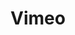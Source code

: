 ---
id: 4
title: Vimeo
description: 
icon: img/icons/vimeo-32x32.png
mainUrl: https://vimeo.com/groups/vvvv/sort:date/format:thumbnail
alt: Vimeo
follow: true
---